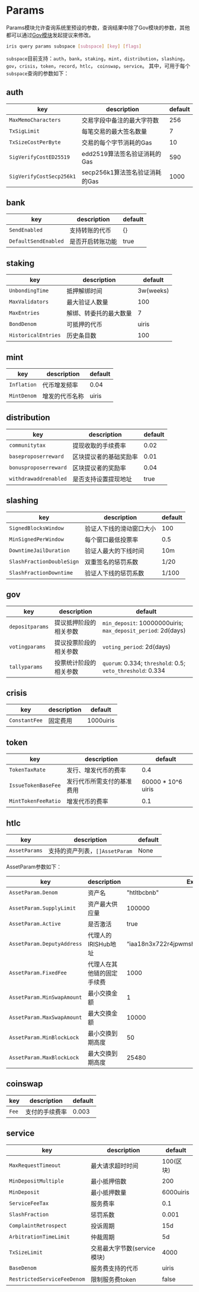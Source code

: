 # Params

Params模块允许查询系统里预设的参数，查询结果中除了Gov模块的参数，其他都可以通过[Gov模块](./gov.md)发起提议来修改。

```bash
iris query params subspace [subspace] [key] [flags]
```

`subspace`目前支持：`auth`，`bank`，`staking`，`mint`，`distribution`，`slashing`，`gov`，`crisis`，`token`，`record`，`htlc`， `coinswap`，`service`。
其中，可用于每个`subspace`查询的参数如下：

## auth

| key                      | description                    | default |
| ------------------------ | ------------------------------ | ------- |
| `MaxMemoCharacters`      | 交易字段中备注的最大字符数     | 256     |
| `TxSigLimit`             | 每笔交易的最大签名数量         | 7       |
| `TxSizeCostPerByte`      | 交易的每个字节消耗的Gas        | 10      |
| `SigVerifyCostED25519`   | edd2519算法签名验证消耗的Gas   | 590     |
| `SigVerifyCostSecp256k1` | secp256k1算法签名验证消耗的Gas | 1000    |

## bank

| key                  | description      | default |
| -------------------- | ---------------- | ------- |
| `SendEnabled`        | 支持转账的代币   | {}      |
| `DefaultSendEnabled` | 是否开启转账功能 | true    |

## staking

| key                 | description            | default   |
| ------------------- | ---------------------- | --------- |
| `UnbondingTime`     | 抵押解绑时间           | 3w(weeks) |
| `MaxValidators`     | 最大验证人数量         | 100       |
| `MaxEntries`        | 解绑、转委托的最大数量 | 7         |
| `BondDenom`         | 可抵押的代币           | uiris     |
| `HistoricalEntries` | 历史条目数             | 100       |

## mint

| key         | description    | default |
| ----------- | -------------- | ------- |
| `Inflation` | 代币增发频率   | 0.04    |
| `MintDenom` | 增发的代币名称 | uiris   |

## distribution

| key                   | description            | default |
| --------------------- | ---------------------- | ------- |
| `communitytax`        | 提现收取的手续费率     | 0.02    |
| `baseproposerreward`  | 区块提议者的基础奖励率 | 0.01    |
| `bonusproposerreward` | 区块提议者的奖励率     | 0.04    |
| `withdrawaddrenabled` | 是否支持设置提现地址   | true    |

## slashing

| key                       | description              | default |
| ------------------------- | ------------------------ | ------- |
| `SignedBlocksWindow`      | 验证人下线的滑动窗口大小 | 100     |
| `MinSignedPerWindow`      | 每个窗口最低投票率       | 0.5     |
| `DowntimeJailDuration`    | 验证人最大的下线时间     | 10m     |
| `SlashFractionDoubleSign` | 双重签名的惩罚系数       | 1/20    |
| `SlashFractionDowntime`   | 验证人下线的惩罚系数     | 1/100   |

## gov

| key             | description            | default                                                      |
| --------------- | ---------------------- | ------------------------------------------------------------ |
| `depositparams` | 提议抵押阶段的相关参数 | `min_deposit`: 10000000uiris; `max_deposit_period`: 2d(days) |
| `votingparams`  | 提议投票阶段的相关参数 | `voting_period`: 2d(days)                                    |
| `tallyparams`   | 投票统计阶段的相关参数 | `quorum`: 0.334; `threshold`: 0.5; `veto_threshold`: 0.334   |

## crisis

| key           | description | default   |
| ------------- | ----------- | --------- |
| `ConstantFee` | 固定费用    | 1000uiris |

## token

| key                 | description                | default            |
| ------------------- | -------------------------- | ------------------ |
| `TokenTaxRate`      | 发行、增发代币的费率       | 0.4                |
| `IssueTokenBaseFee` | 发行代币所需支付的基准费用 | 60000 * 10^6 uiris |
| `MintTokenFeeRatio` | 增发代币的费率             | 0.1                |

## htlc

| key           | description                    | default |
| ------------- | ------------------------------ | ------- |
| `AssetParams` | 支持的资产列表，`[]AssetParam` | None    |

AssetParam参数如下：

| key                        | description                | Example                                      |
| -------------------------- | -------------------------- | -------------------------------------------- |
| `AssetParam.Denom`         | 资产名                     | "htltbcbnb"                                  |
| `AssetParam.SupplyLimit`   | 资产最大供应量             | 100000                                       |
| `AssetParam.Active`        | 是否激活                   | true                                         |
| `AssetParam.DeputyAddress` | 代理人的IRISHub地址        | “iaa18n3x722r4jpwmshlxnw3ehlpfzywupzefthcz5” |
| `AssetParam.FixedFee`      | 代理人在其他链的固定手续费 | 1000                                         |
| `AssetParam.MinSwapAmount` | 最小交换金额               | 1                                            |
| `AssetParam.MaxSwapAmount` | 最大交换金额               | 10000                                        |
| `AssetParam.MinBlockLock`  | 最小交换到期高度           | 50                                           |
| `AssetParam.MaxBlockLock`  | 最大交换到期高度           | 25480                                        |


## coinswap

| key   | description    | default |
| ----- | -------------- | ------- |
| `Fee` | 支付的手续费率 | 0.003   |

## service

| key                         | description                 | default   |
| --------------------------- | --------------------------- | --------- |
| `MaxRequestTimeout`         | 最大请求超时时间            | 100(区块) |
| `MinDepositMultiple`        | 最小抵押倍数                | 200       |
| `MinDeposit`                | 最小抵押数量                | 6000uiris |
| `ServiceFeeTax`             | 服务费率                    | 0.1       |
| `SlashFraction`             | 惩罚系数                    | 0.001     |
| `ComplaintRetrospect`       | 投诉周期                    | 15d       |
| `ArbitrationTimeLimit`      | 仲裁周期                    | 5d        |
| `TxSizeLimit`               | 交易最大字节数(service模块) | 4000      |
| `BaseDenom`                 | 服务费支持的代币            | uiris     |
| `RestrictedServiceFeeDenom` | 限制服务费token             | false     |
